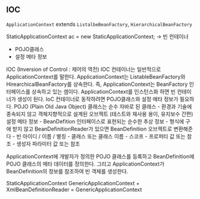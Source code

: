 ## IOC

`ApplicationContext` extends `ListalbeBeanFactory`, `HierarchicalBeanFactory`

StaticApplicationContext ac = new StaticApplicationContext;
-> 빈 컨테이너
+ POJO클래스
+ 설정 메타 정보


IOC (Inversion of Control : 제어의 역전)
IOC 컨테이너는 일반적으로 ApplicationContext를 말한다.
ApplicationContext는 ListableBeanFactory와 HirearchicalBeanFactory를 상속한다.
즉, ApplicationContext는 BeanFactory 인터페이스를 상속하고 있는 셈이다.
ApplicationContext를 인스턴스화 하면 빈 컨테이너가 생성이 된다.
IoC 컨테이너로 동작하려면 POJO클래스와 설정 메타 정보가 필요하다.
POJO (Plain Old Java Object) 클래스는 순수 자바로 된 클래스
    - 환경과 기술에 종속되지 않고 객체지향적으로 설계된 오브젝트 (테스트와 재사용 용이, 유지보수 간편)
설정 메타 정보
    - BeanDefition 인터페이스로 표현되는 순수한 추상 정보
    - 형식에 구애 받지 않고 BeanDefinitionReader가 있으면 BeanDefinition 오브젝트로 변환해준다
        - 빈 아이디 / 이름 / 별칭
        - 클래스 또는 클래스 이름
        - 스코프
        - 프로퍼티 값 또는 참조
        - 생성자 파라미터 값 또는 참조

ApplicationContext에 개발자가 정의한 POJO 클래스를 등록하고
BeanDefinition에 POJO 클래스의 메타 데이터를 정의한다.
그리고 ApplicationContext가 BeanDefinition의 정보를 참조하여 빈 객체를 생성한다.

StaticApplicationContext
GenericApplicationContext + XmlBeanDefinitionReader
= GenericApplicationContext

